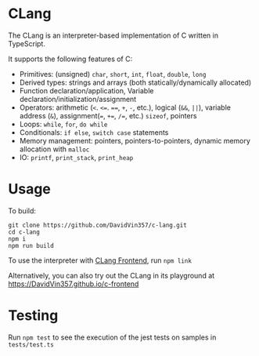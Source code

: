 # CLang

The CLang is an interpreter-based implementation of C written in TypeScript. 

It supports the following features of C:
- Primitives: (unsigned) `char`, `short`, `int`, `float`, `double`, `long`
- Derived types: strings and arrays (both statically/dynamically allocated)
- Function declaration/application, Variable declaration/initialization/assignment
- Operators: arithmetic (`<`. `<=`. `==`, `+`, `-`, etc.), logical (`&&`, `||`), variable address (`&`), assignment(`=`, `+=`, `/=`, etc.) `sizeof`, pointers
- Loops: `while`, `for`, `do while`
- Conditionals: `if else`, `switch case` statements
- Memory management: pointers, pointers-to-pointers, dynamic memory allocation with `malloc` 
- IO: `printf`, `print_stack`, `print_heap`

# Usage
To build:
```
git clone https://github.com/DavidVin357/c-lang.git
cd c-lang
npm i
npm run build
```

To use the interpreter with [CLang Frontend](https://github.com/DavidVin357/c-frontend), run `npm link`

Alternatively, you can also try out the CLang in its playground at https://DavidVin357.github.io/c-frontend
# Testing

Run `npm test` to see the execution of the jest tests on samples in `tests/test.ts`
